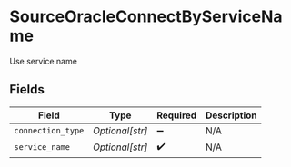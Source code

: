 # SourceOracleConnectByServiceName

Use service name


## Fields

| Field              | Type               | Required           | Description        |
| ------------------ | ------------------ | ------------------ | ------------------ |
| `connection_type`  | *Optional[str]*    | :heavy_minus_sign: | N/A                |
| `service_name`     | *Optional[str]*    | :heavy_check_mark: | N/A                |